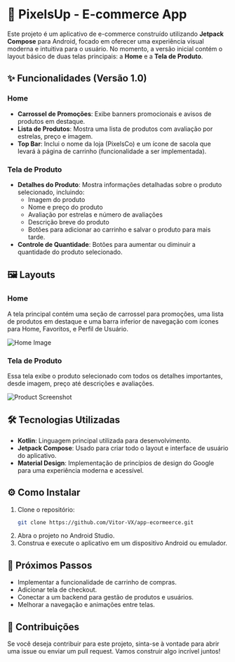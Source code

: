 # 🛒 PixelsUp - E-commerce App

Este projeto é um aplicativo de e-commerce construído utilizando **Jetpack Compose** para Android, focado em oferecer uma experiência visual moderna e intuitiva para o usuário. No momento, a versão inicial contém o layout básico de duas telas principais: a **Home** e a **Tela de Produto**.

## ✨ Funcionalidades (Versão 1.0)

### Home
- **Carrossel de Promoções**: Exibe banners promocionais e avisos de produtos em destaque.
- **Lista de Produtos**: Mostra uma lista de produtos com avaliação por estrelas, preço e imagem.
- **Top Bar**: Inclui o nome da loja (PixelsCo) e um ícone de sacola que levará à página de carrinho (funcionalidade a ser implementada).

### Tela de Produto
- **Detalhes do Produto**: Mostra informações detalhadas sobre o produto selecionado, incluindo:
    - Imagem do produto
    - Nome e preço do produto
    - Avaliação por estrelas e número de avaliações
    - Descrição breve do produto
    - Botões para adicionar ao carrinho e salvar o produto para mais tarde.
- **Controle de Quantidade**: Botões para aumentar ou diminuir a quantidade do produto selecionado.

## 🖼️ Layouts

### Home
A tela principal contém uma seção de carrossel para promoções, uma lista de produtos em destaque e uma barra inferior de navegação com ícones para Home, Favoritos, e Perfil de Usuário.

![Home Image](https://i.postimg.cc/Wb7JNhh1/image.webp)

### Tela de Produto
Essa tela exibe o produto selecionado com todos os detalhes importantes, desde imagem, preço até descrições e avaliações.

![Product Screenshot](https://i.postimg.cc/J43jspdm/SPOILER-image.webp)

## 🛠️ Tecnologias Utilizadas
- **Kotlin**: Linguagem principal utilizada para desenvolvimento.
- **Jetpack Compose**: Usado para criar todo o layout e interface de usuário do aplicativo.
- **Material Design**: Implementação de princípios de design do Google para uma experiência moderna e acessível.

## ⚙️ Como Instalar

1. Clone o repositório:
   ```bash
   git clone https://github.com/Vitor-VX/app-ecormeerce.git
   ```
2. Abra o projeto no Android Studio.
3. Construa e execute o aplicativo em um dispositivo Android ou emulador.

## 📅 Próximos Passos
- Implementar a funcionalidade de carrinho de compras.
- Adicionar tela de checkout.
- Conectar a um backend para gestão de produtos e usuários.
- Melhorar a navegação e animações entre telas.

## 🤝 Contribuições
Se você deseja contribuir para este projeto, sinta-se à vontade para abrir uma issue ou enviar um pull request. Vamos construir algo incrível juntos!
